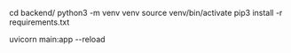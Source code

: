 cd backend/
python3 -m venv venv
source venv/bin/activate
pip3 install -r requirements.txt

uvicorn main:app --reload     